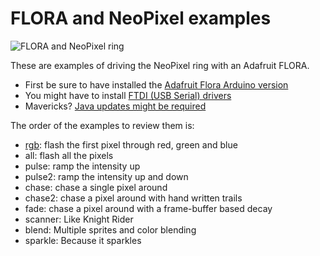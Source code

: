 FLORA and NeoPixel examples
=====
![FLORA and NeoPixel ring](http://farm3.staticflickr.com/2854/11277698765_913be823ee_z.jpg)

These are examples of driving the NeoPixel ring with an Adafruit FLORA.

* First be sure to have installed the [Adafruit Flora Arduino version](http://learn.adafruit.com/getting-started-with-flora/download-software)
* You might have to install [FTDI (USB Serial) drivers](http://www.ftdichip.com/Drivers/VCP.htm)
* Mavericks?  [Java updates might be required](http://support.apple.com/kb/dl1572)


The order of the examples to review them is:

* [rgb](https://raw.github.com/osresearch/flora/master/rgb/rgb.ino): flash the first pixel through red, green and blue
* all: flash all the pixels
* pulse: ramp the intensity up
* pulse2: ramp the intensity up and down
* chase: chase a single pixel around
* chase2: chase a pixel around with hand written trails
* fade: chase a pixel around with a frame-buffer based decay
* scanner: Like Knight Rider
* blend: Multiple sprites and color blending
* sparkle: Because it sparkles


